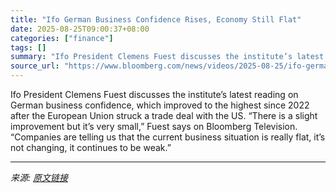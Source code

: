 ```yaml
---
title: "Ifo German Business Confidence Rises, Economy Still Flat"
date: 2025-08-25T09:00:37+08:00
categories: ["finance"]
tags: []
summary: "Ifo President Clemens Fuest discusses the institute’s latest reading on German business confidence, which improved to the highest since 2022 after the European Union struck a trade deal with the US. “"
source_url: "https://www.bloomberg.com/news/videos/2025-08-25/ifo-german-business-confidence-rises-economy-still-flat-video"
---
```


Ifo President Clemens Fuest discusses the institute’s latest reading on German business confidence, which improved to the highest since 2022 after the European Union struck a trade deal with the US. “There is a slight improvement but it’s very small,” Fuest says on Bloomberg Television. “Companies are telling us that the current business situation is really flat, it’s not changing, it continues to be weak.”

---

*来源: [原文链接](https://www.bloomberg.com/news/videos/2025-08-25/ifo-german-business-confidence-rises-economy-still-flat-video)*
